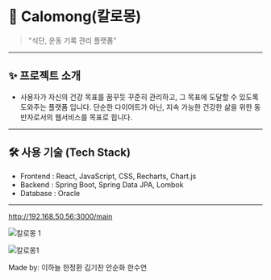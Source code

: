 # 📌 Calomong(칼로몽)
> "식단, 운동 기록 관리 플랫폼"

---

## ✨ 프로젝트 소개
- 사용자가 자신의 건강 목표를 꿈꾸듯 꾸준히 관리하고, 그 목표에 도달할 수 있도록 도와주는 플랫폼 입니다. 단순한 다이어트가 아닌, 지속 가능한 건강한 삶을 위한 동반자로서의 웹서비스를 목표로 힙니다.

---

## 🛠 사용 기술 (Tech Stack)
- Frontend : React, JavaScript, CSS, Recharts, Chart.js 
- Backend :  Spring Boot, Spring Data JPA, Lombok 
- Database : Oracle
  
---
http://192.168.50.56:3000/main

![칼로몽 1](https://github.com/user-attachments/assets/41f71273-50ff-48ae-b388-a10beaf8954b)

![칼로몽1](https://github.com/user-attachments/assets/9891b437-3d87-4613-b708-63431be89bcf)

Made by: 이하늘 한정환 김기찬 안순화 한수연
